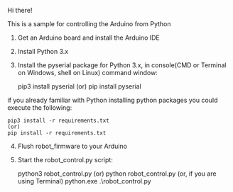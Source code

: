 Hi there!

This is a sample for controlling the Arduino from Python

1. Get an Arduino board and install the Arduino IDE
2. Install Python 3.x
3. Install the pyserial package for Python 3.x, in console(CMD or Terminal on Windows, shell on Linux) command window:

    pip3 install pyserial
    (or)
    pip install pyserial

if you already familiar with Python installing python packages you could execute the following:

    pip3 install -r requirements.txt
    (or)
    pip install -r requirements.txt

4. Flush robot_firmware to your Arduino
5. Start the robot_control.py script:

    python3 robot_control.py
    (or)
    python robot_control.py
    (or, if you are using Terminal)
    python.exe .\robot_control.py
